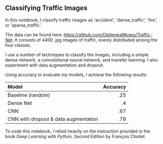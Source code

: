 ## Classifying Traffic Images

In this notebook, I classify traffic images as 'accident', 'dense_traffic', 'fire', or 'sparse_traffic.' 

The data can be found here: https://github.com/OlafenwaMoses/Traffic-Net. It consists of 4400 .jpg images of traffic, evenly distributed among the four classes. 

I use a number of techniques to classify the images, including a simple dense network, a convolutional neural network, and transfer learning. I also experiment with data augmentation and dropout. 

Using accuracy to evaluate my models, I achieve the following results: 

| Model                                  | Accuracy | 
| :----                                  |    ----:   |
| Baseline (random)                      | .25       | 
| Dense Net                              | .4        |
| CNN                                    | .67        |
| CNN with dropout & data augmentation   | .78        |

To code this notebook, I relied heavily on the instruction provided in the book *Deep Learning with Python, Second Edition* by François Chollet.
